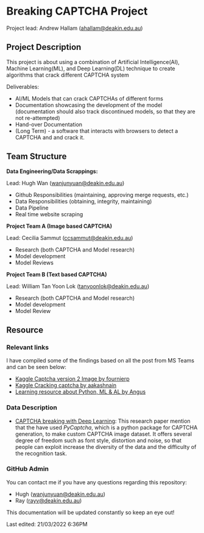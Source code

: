 # Breaking CAPTCHA Project

Project lead: Andrew Hallam (ahallam@deakin.edu.au)

## Project Description
This project is about using a combination of Artificial Intelligence(AI), Machine Learning(ML), and Deep Learning(DL) technique to create algorithms that crack different CAPTCHA system

Deliverables:
- AI/ML Models that can crack CAPTCHAs of different forms
- Documentation showcasing the development of the model (documentation should also track discontinued models, so that they are not re-attempted)
- Hand-over Documentation
- (Long Term) - a software that interacts with browsers to detect a CAPTCHA and and crack it.

## Team Structure
**Data Engineering/Data Scrappings:**

Lead: Hugh Wan (wanjunyuan@deakin.edu.au)
- Github Responsibilities (maintaining, approving merge requests, etc.)
- Data Responsibilities (obtaining, integrity, maintaining)
- Data Pipeline
- Real time website scraping

**Project Team A (Image based CAPTCHA)**

Lead: Cecilia Sammut (ccsammut@deakin.edu.au)
- Research (both CAPTCHA and Model research)
- Model development
- Model Reviews

**Project Team B (Text based CAPTCHA)**

Lead: William Tan Yoon Lok (tanyoonlok@deakin.edu.au)
- Research (both CAPTCHA and Model research)
- Model development
- Model Review

## Resource
### Relevant links
I have compiled some of the findings based on all the post from MS Teams and can be seen below:</p>
- [Kaggle Captcha version 2 Image by fournierp](https://www.kaggle.com/fournierp/captcha-version-2-images)
- [Kaggle Cracking captcha by aakashnain](https://www.kaggle.com/aakashnain/cracking-captcha)
- [Learning resource about Python, ML & AL by Angus](https://deakin365.sharepoint.com/sites/DeakinSITCapstone/Shared%20Documents/Forms/AllItems.aspx?id=%2Fsites%2FDeakinSITCapstone%2FShared%20Documents%2FDS%20and%20AI%20Community%2FResources%2FCheat%2Dsheets&p=true)

### Data Description
- [CAPTCHA breaking with Deep Learning](https://www.google.com/url?sa=t&rct=j&q=&esrc=s&source=web&cd=&cad=rja&uact=8&ved=2ahUKEwi9-Jby1db2AhVU7HMBHamQCb0QFnoECAUQAQ&url=http%3A%2F%2Fcs229.stanford.edu%2Fproj2017%2Ffinal-reports%2F5239112.pdf&usg=AOvVaw1COvEZdWx9HChGeN4bhUJh): This research paper mention that the have used *PyCaptcha*, which is a python package for CAPTCHA generation, to make custom CAPTCHA image dataset. It offers several degree of freedom such as font style, distortion and noise, so that people can exploit increase the diversity of the data and the difficulty of the recognition task.


### GitHub Admin
You can contact me if you have any questions regarding this repository:
- Hugh (wanjunyuan@deakin.edu.au)
- Ray (rayv@deakin.edu.au)

This documentation will be updated constantly so keep an eye out!

Last edited: 21/03/2022 6:36PM
